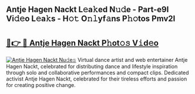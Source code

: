 ## Antje Hagen Nackt L𝚎a𝚔ed N𝚞𝚍e - Part-e9I Vi𝚍𝚎o L𝚎a𝚔s - H𝚘𝚝 O𝚗𝚕yf𝚊ns P𝚑𝚘tos Pmv2I

# <h2><a href="http://kf354w.oniu.top/?m=Antje+Hagen+Nackt">🔗👉 🔴 Antje Hagen Nackt P𝚑ot𝚘𝚜 V𝚒d𝚎o</a></h2>

[![Antje Hagen Nackt Nu𝚍e𝚜](https://i.imgur.com/0qMVB7G.gif)](http://kf354w.oniu.top/?m=Antje+Hagen+Nackt)
Virtual dance artist and web entertainer Antje Hagen Nackt, celebrated for distributing dance and lifestyle inspiration through solo and collaborative performances and compact clips. Dedicated activist Antje Hagen Nackt, celebrated for their tireless efforts and passion for creating positive change.  
